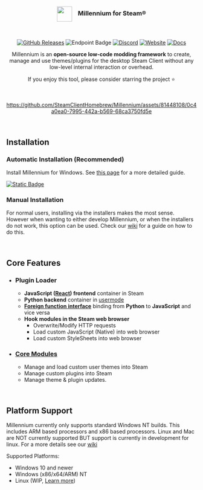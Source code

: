 <div align="center">
<!-- <img src="https://i.imgur.com/9qYPFSA.png" alt="Alt text" width="40">
  ## Millennium for Steam® -->

<h3><img align="center" height="40" src="https://i.imgur.com/9qYPFSA.png"> &nbsp; &nbsp;Millennium for Steam®</h3>
<br>

[![GitHub Releases][downloads-badge]][downloads-link] 
![Endpoint Badge][loc-bage]
[![Discord][discord-badge]][discord-link] 
[![Website][website-badge]][website-link] [![Docs][docs-badge]][docs-link]


[downloads-badge]: https://img.shields.io/github/downloads/shadowmonster99/millennium-steam-binaries/total?labelColor=grey&color=111111&style=for-the-badge
[downloads-link]: #automatic-installation-recommended

[discord-badge]: https://img.shields.io/badge/discord-green?labelColor=grey&color=111111&style=for-the-badge&logo=discord&logoColor=white
[discord-link]: https://millennium.web.app/discord

[website-badge]: https://img.shields.io/badge/website-green?labelColor=grey&color=111111&style=for-the-badge&logo=firefoxbrowser&logoColor=white
[website-link]: https://millennium.web.app/

[docs-badge]: https://img.shields.io/badge/documentation-green?labelColor=grey&color=111111&style=for-the-badge&logo=readthedocs&logoColor=white
[docs-link]: https://github.com/SteamClientHomebrew/Millennium/wiki

[loc-bage]: https://img.shields.io/endpoint?url=https%3A%2F%2Floc-counter.onrender.com%2F%3Frepo%3DSteamClientHomebrew%2FMillennium%26branch%3Dmain%26ignored%3Dvendor%26languages%3DC%2520Header%2CC%252B%252B&color=111111&style=for-the-badge&logoColor=white&label=Lines%20of%20Code

Millennium is an **open-source low-code modding framework** to create, manage and use themes/plugins for the desktop Steam Client without any low-level internal interaction or overhead.

If you enjoy this tool, please consider starring the project ⭐

<br>

<!-- credits to https://github.com/clawdius for this intro video -->
https://github.com/SteamClientHomebrew/Millennium/assets/81448108/0c4a0ea0-7995-442a-b569-68ca3750fd5e

<br>
</div>

## Installation

### Automatic Installation (Recommended)

  Install Millennium for Windows. See [this page](https://github.com/SteamClientHomebrew/Millennium/wiki/Getting-Started#automatic) for a more detailed guide.

  <!-- [![Windows Installer][windows-badge]][windows-link] -->
[![Static Badge](https://img.shields.io/badge/Download%20Windows-fff?style=for-the-badge&logo=windows&logoColor=white&color=2D5CBF)][windows-link]
<!-- [![Static Badge](https://img.shields.io/badge/Download%20Linux-fff?style=for-the-badge&logo=linux&logoColor=white&color=orange)][windows-link] -->


  [windows-link]: https://github.com/SteamClientHomebrew/Installer/releases/latest/download/Millennium.Installer-Windows.exe
  [windows-badge]: https://img.shields.io/badge/Windows%20(10+)-3a71c1?logo=Windows&logoColor=white&labelColor=111111&color=3a71c1&style=for-the-badge

### Manual Installation

For normal users, installing via the installers makes the most sense. However when wanting to either develop Millennium, or when the installers do not work, this option can be used. Check our [wiki](https://github.com/SteamClientHomebrew/Millennium/wiki/Getting-Started#manual) for a guide on how to do this.

&nbsp;

## Core Features

- ### Plugin Loader
  - **JavaScript ([React](https://react.dev/)) frontend** container in Steam
  - **Python backend** container in [usermode](https://en.wikipedia.org/wiki/User-Mode_Driver_Framework)
  - **[Foreign function interface](https://en.wikipedia.org/wiki/Foreign_function_interface)** binding from **Python** to **JavaScript** and vice versa
  - **Hook modules in the Steam web browser**
    - Overwrite/Modify HTTP requests
    - Load custom JavaScript (Native) into web browser
    - Load custom StyleSheets into web browser
- ### [Core Modules](https://github.com/SteamClientHomebrew/Core)
  - Manage and load custom user themes into Steam
  - Manage custom plugins into Steam
  - Manage theme & plugin updates. 

&nbsp;

## Platform Support

Millennium currently only supports standard Windows NT builds. This includes ARM based processors and x86 based processors. Linux and Mac are NOT currently supported BUT support is currently in development for linux. For a more details see our [wiki](https://github.com/SteamClientHomebrew/Millennium/wiki/Platform-Support)

Supported Platforms:

- Windows 10 and newer
- Windows (x86/x64/ARM) NT
- Linux (WIP, [Learn more](https://github.com/SteamClientHomebrew/Millennium/wiki/Platform-Support))
